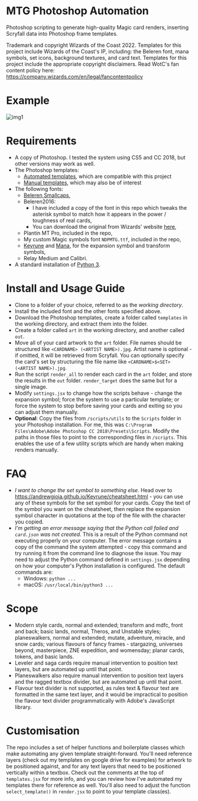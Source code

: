 # MTG Photoshop Automation
Photoshop scripting to generate high-quality Magic card renders, inserting Scryfall data into Photoshop frame templates.

Trademark and copyright Wizards of the Coast 2022. Templates for this project include Wizards of the Coast's IP, including: the Beleren font, mana symbols, set icons, background textures, and card text. Templates for this project include the appropriate copyright disclaimers. Read WotC's fan content policy here: https://company.wizards.com/en/legal/fancontentpolicy
# Example
![img1](https://i.imgur.com/4TTvpND.png)

# Requirements
  * A copy of Photoshop. I tested the system using CS5 and CC 2018, but other versions may work as well.
  * The Photoshop templates:
    * [Automated templates](https://drive.google.com/drive/folders/1_8szsVZ6-0Uoxr0XzLcYM6Zjcx89wqYR?usp=sharing), which are compatible with this project
    * [Manual templates](https://drive.google.com/drive/folders/1wAH-JKPHa5cPcMcEiyE9q46WH6PEaXnj?usp=sharing), which may also be of interest
  * The following fonts:
    * [Beleren Smallcaps](https://github.com/magarena/magarena/tree/master/resources/cardbuilder/fonts),
    * Beleren2016:
      * I have included a copy of the font in this repo which tweaks the asterisk symbol to match how it appears in the power / toughness of real cards,
      * You can download the original from Wizards' website [here](https://magic.wizards.com/sites/all/themes/wiz_mtg/fonts/Beleren/Beleren2016-Bold.ttf),
    * Plantin MT Pro, included in the repo,
    * My custom Magic symbols font `NDPMTG.ttf`, included in the repo,
    * [Keyrune](https://keyrune.andrewgioia.com/) and [Mana](https://mana.andrewgioia.com/), for the expansion symbol and transform symbols,
    * Relay Medium and Calibri.
  * A standard installation of [Python 3](https://www.python.org/downloads/).

# Install and Usage Guide
* Clone to a folder of your choice, referred to as the *working directory*.
* Install the included font and the other fonts specified above.
* Download the Photoshop templates, create a folder called `templates` in the working directory, and extract them into the folder.
* Create a folder called `art` in the working directory, and another called `out`.
* Move all of your card artwork to the `art` folder. File names should be structured like `<CARDNAME> (<ARTIST NAME>).jpg`. Artist name is optional - if omitted, it will be retrieved from Scryfall. You can optionally specify the card's set by structuring the file name like `<CARDNAME>$<SET> (<ARTIST NAME>).jpg`.
* Run the script `render_all` to render each card in the `art` folder, and store the results in the `out` folder. `render_target` does the same but for a single image.
* Modify `settings.jsx` to change how the scripts behave - change the expansion symbol; force the system to use a particular template; or force the system to stop before saving your cards and exiting so you can adjust them manually.
* **Optional**: Copy the files from `/scripts/utils` to the `Scripts` folder in your Photoshop installation. For me, this was `C:\Program Files\Adobe\Adobe Photoshop CC 2018\Presets\Scripts`. Modify the paths in those files to point to the corresponding files in `/scripts`. This enables the use of a few utility scripts which are handy when making renders manually.

# FAQ
* *I want to change the set symbol to something else.* Head over to https://andrewgioia.github.io/Keyrune/cheatsheet.html - you can use any of these symbols for the set symbol for your cards. Copy the text of the symbol you want on the cheatsheet, then replace the expansion symbol character in quotations at the top of the file with the character you copied.
* *I'm getting an error message saying that the Python call failed and `card.json` was not created.* This is a result of the Python command not executing properly on your computer. The error message contains a copy of the command the system attempted - copy this command and try running it from the command line to diagnose the issue. You may need to adjust the Python command defined in `settings.jsx` depending on how your computer's Python installation is configured. The default commands are:
    * Windows: `python ...`
    * macOS: `/usr/local/bin/python3 ...`

# Scope
* Modern style cards, normal and extended; transform and mdfc, front and back; basic lands, normal, Theros, and Unstable styles; planeswalkers, normal and extended; mutate, adventure, miracle, and snow cards; various flavours of fancy frames - stargazing, universes beyond, masterpiece, ZNE expedition, and womensday; planar cards, tokens, and basic lands.
* Leveler and saga cards require manual intervention to position text layers, but are automated up until that point.
* Planeswalkers also require manual intervention to position text layers and the ragged textbox divider, but are automated up until that point.
* Flavour text divider is not supported, as rules text & flavour text are formatted in the same text layer, and it would be impractical to position the flavour text divider programmatically with Adobe's JavaScript library.

# Customisation
The repo includes a set of helper functions and boilerplate classes which make automating any given template straight-forward. You'll need reference layers (check out my templates on google drive for examples) for artwork to be positioned against, and for any text layers that need to be positioned vertically within a textbox. Check out the comments at the top of `templates.jsx` for more info, and you can review how I've automated my templates there for reference as well. You'll also need to adjust the function `select_template()` in `render.jsx` to point to your template class(es).
